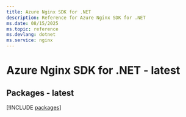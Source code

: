 ```yaml
---
title: Azure Nginx SDK for .NET
description: Reference for Azure Nginx SDK for .NET
ms.date: 08/15/2025
ms.topic: reference
ms.devlang: dotnet
ms.service: nginx
---
```

# Azure Nginx SDK for .NET - latest
## Packages - latest
[!INCLUDE [packages](nginx-index.md)]